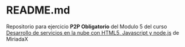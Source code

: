 # README.md 
Repositorio para ejercicio **P2P Obligatorio** del Modulo 5 del curso [Desarrollo de servicios en la nube con HTML5, Javascript y node.js](https://www.miriadax.net/web/javascript-node-js) de MiriadaX
